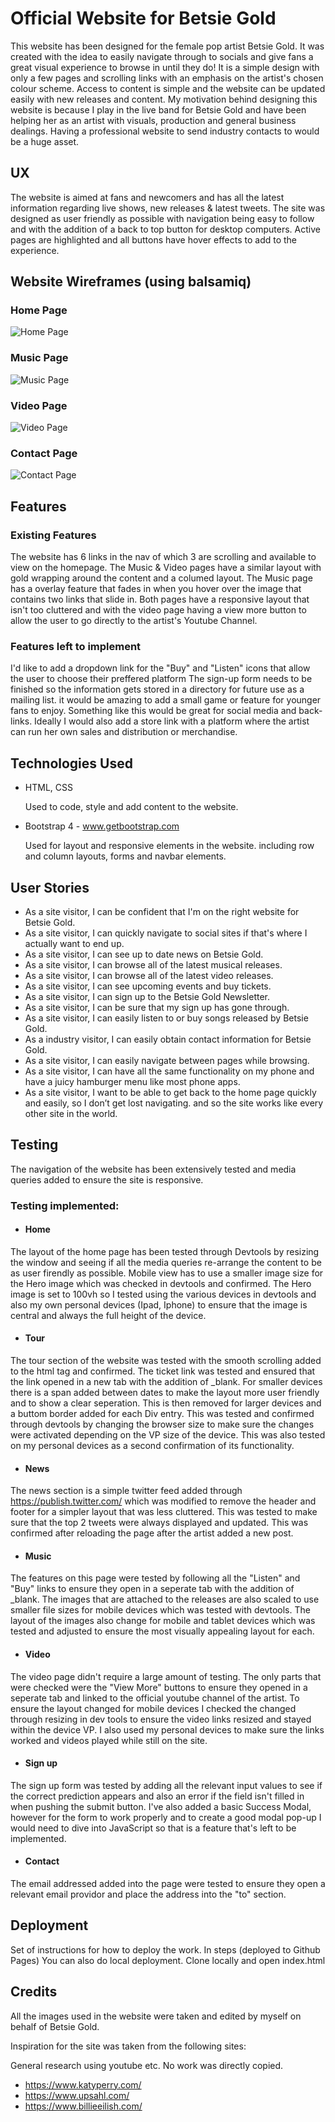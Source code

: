 # Official Website for Betsie Gold

This website has been designed for the female pop artist Betsie Gold.  It was created with the idea to easily navigate through to socials and give fans a great visual experience to browse in until they do!
It is a simple design with only a few pages and scrolling links with an emphasis on the artist's chosen colour scheme. Access to content is simple and the website can be updated easily with new releases and content.
My motivation behind designing this website is because I play in the live band for Betsie Gold and have been helping her as an artist with visuals, production and general business dealings. Having a professional website to
send industry contacts to would be a huge asset.

## UX

The website is aimed at fans and newcomers and has all the latest information regarding live shows, new releases & latest tweets.
The site was designed as user friendly as possible with navigation being easy to follow and with the addition of a back to top button for desktop computers.
Active pages are highlighted and all buttons have hover effects to add to the experience.

## Website Wireframes (using balsamiq)

### Home Page

![Home Page](assets/images/home_page.png)

### Music Page

![Music Page](assets/images/music_page.png)

### Video Page

![Video Page](assets/images/video_page.png)

### Contact Page

![Contact Page](assets/images/contact_page.png)

## Features
### Existing Features

The website has 6 links in the nav of which 3 are scrolling and available to view on the homepage. The Music & Video pages have a similar layout with gold wrapping around the content and a columed layout.
The Music page has a overlay feature that fades in when you hover over the image that contains two links that slide in.  Both pages have a responsive layout that isn't too cluttered and with the video page having
a view more button to allow the user to go directly to the artist's Youtube Channel.

### Features left to implement

I'd like to add a dropdown link for the "Buy" and "Listen" icons that allow the user to choose their preffered platform
The sign-up form needs to be finished so the information gets stored in a directory for future use as a mailing list.
it would be amazing to add a small game or feature for younger fans to enjoy.  Something like this would be great for social media and back-links.
Ideally I would also add a store link with a platform where the artist can run her own sales and distribution or merchandise.

## Technologies Used

* HTML, CSS 

    Used to code, style and add content to the website.

* Bootstrap 4 - www.getbootstrap.com

    Used for layout and responsive elements in the website. including row and column layouts, forms and navbar elements.

## User Stories

- As a site visitor, I can be confident that I'm on the right website for Betsie Gold.
- As a site visitor, I can quickly navigate to social sites if that's where I actually want to end up.
- As a site visitor, I can see up to date news on Betsie Gold.
- As a site visitor, I can browse all of the latest musical releases.
- As a site visitor, I can browse all of the latest video releases.
- As a site visitor, I can see upcoming events and buy tickets.
- As a site visitor, I can sign up to the Betsie Gold Newsletter.
- As a site visitor, I can be sure that my sign up has gone through.
- As a site visitor, I can easily listen to or buy songs released by Betsie Gold.
- As a industry visitor, I can easily obtain contact information for Betsie Gold.
- As a site visitor, I can easily navigate between pages while browsing.
- As a site visitor, I can have all the same functionality on my phone and have a juicy hamburger menu like most phone apps.
- As a site visitor, I want to be able to get back to the home page quickly and easily, so I don’t get lost navigating.
and so the site works like every other site in the world. 

## Testing

The navigation of the website has been extensively tested and media queries added to ensure the site is responsive.

### Testing implemented:

- #### Home

The layout of the home page has been tested through Devtools by resizing the window and seeing if all the media queries re-arrange the content to be as user firendly as possible.
Mobile view has to use a smaller image size for the Hero image which was checked in devtools and confirmed.  The Hero image is set to 100vh so I tested using the various devices 
in devtools and also my own personal devices (Ipad, Iphone) to ensure that the image is central and always the full height of the device.

  - #### Tour

The tour section of the website was tested with the smooth scrolling added to the html tag and confirmed. The ticket link was tested and ensured that the link opened in a new tab with the addition of _blank.
For smaller devices there is a span added between dates to make the layout more user friendly and to show a clear seperation.  This is then removed for larger devices and a buttom border added for each Div entry.
This was tested and confirmed through devtools by changing the browser size to make sure the changes were activated depending on the VP size of the device. This was also tested on my personal devices as a second 
confirmation of its functionality.

  - #### News

The news section is a simple twitter feed added through https://publish.twitter.com/ which was modified to remove the header and footer for a simpler layout that was less cluttered.  This was tested to make
sure that the top 2 tweets were always displayed and updated.  This was confirmed after reloading the page after the artist added a new post.

  - #### Music

The features on this page were tested by following all the "Listen" and "Buy" links to ensure they open in a seperate tab with the addition of _blank. The images that are attached to the releases are also scaled
to use smaller file sizes for mobile devices which was tested with devtools.  The layout of the images also change for mobile and tablet devices which was tested and adjusted to ensure the most visually appealing layout for each.


  - #### Video

The video page didn't require a large amount of testing. The only parts that were checked were the "View More" buttons to ensure they opened in a seperate tab and linked to the official youtube channel of the artist.
To ensure the layout changed for mobile devices I checked the changed through resizing in dev tools to ensure the video links resized and stayed within the device VP. I also used my personal devices to make sure the links worked and videos played while
still on the site.

  - #### Sign up

The sign up form was tested by adding all the relevant input values to see if the correct prediction appears and also an error if the field isn't filled in when pushing the submit button.
I've also added a basic Success Modal, however for the form to work properly and to create a good modal pop-up I would need to dive into JavaScript so that is a feature that's left to be implemented.

  - #### Contact

The email addressed added into the page were tested to ensure they open a relevant email providor and place the address into the "to" section.

## Deployment

Set of instructions for how to deploy the work. In steps (deployed to Github Pages)
You can also do local deployment. Clone locally and open index.html

## Credits

All the images used in the website were taken and edited by myself on behalf of Betsie Gold.

Inspiration for the site was taken from the following sites:

General research using youtube etc. No work was directly copied.

- https://www.katyperry.com/
- https://www.upsahl.com/
- https://www.billieeilish.com/



### 
